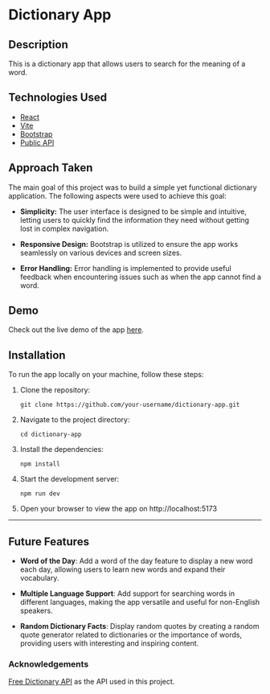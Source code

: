# Dictionary App
## Description
 This is a dictionary app that allows users to search for the meaning of a word. 

## Technologies Used

- [React](https://reactjs.org/)
- [Vite](https://vitejs.dev/) 
- [Bootstrap](https://getbootstrap.com/)
- [Public API](https://dictionaryapi.dev/)

## Approach Taken

The main goal of this project was to build a simple yet functional dictionary application. The following aspects were used to achieve this goal:

- **Simplicity:** The user interface is designed to be simple and intuitive, letting users to quickly find the information they need without getting lost in complex navigation.

- **Responsive Design:** Bootstrap is utilized to ensure the app works seamlessly on various devices and screen sizes.

- **Error Handling:** Error handling is implemented to provide useful feedback when encountering issues such as when the app cannot find a word.

##  Demo

Check out the live demo of the app [here](https://the-simple-dictionary.netlify.app/).


## Installation

To run the app locally on your machine, follow these steps:

1. Clone the repository:

   ```
   git clone https://github.com/your-username/dictionary-app.git
   ```

2. Navigate to the project directory:

   ```
   cd dictionary-app
   ```

3. Install the dependencies:

   ```
   npm install
   ```

4. Start the development server:

   ```
   npm run dev
   ```

5. Open your browser to view the app on http://localhost:5173

----
## Future Features

- **Word of the Day**: Add a word of the day feature to display a new word each day, allowing users to learn new words and expand their vocabulary.
  
  
- **Multiple Language Support**: Add support for searching words in different languages, making the app versatile and useful for non-English speakers.


- **Random Dictionary Facts**: Display random quotes by creating a random quote generator related to dictionaries or the importance of words, providing users with interesting and inspiring content.

### Acknowledgements
[Free Dictionary API](https://dictionaryapi.dev/) as the API used in this project.
